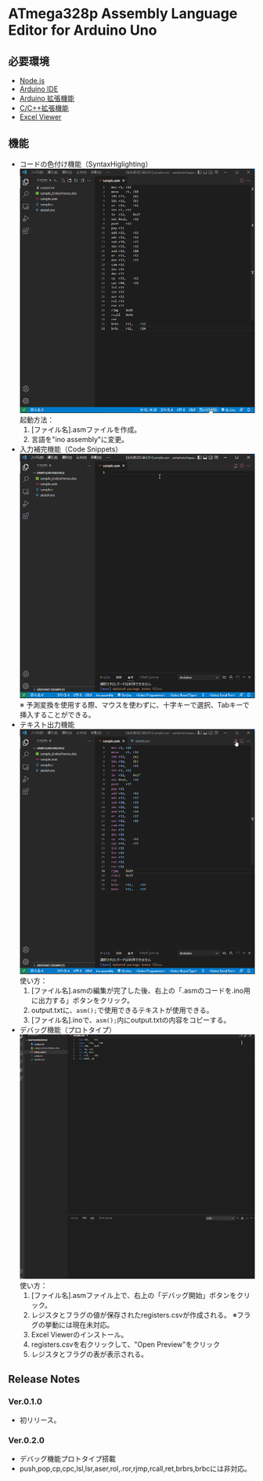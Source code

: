 # ATmega328p Assembly Language Editor for Arduino Uno
## 必要環境
* [Node.js](https://nodejs.org/ja/download/)
* [Arduino IDE](https://www.arduino.cc/en/software)
* [Arduino 拡張機能](https://marketplace.visualstudio.com/items?itemName=vsciot-vscode.vscode-arduino)
* [C/C++拡張機能](https://marketplace.visualstudio.com/items?itemName=ms-vscode.cpptools)
* [Excel Viewer](https://marketplace.visualstudio.com/items?itemName=GrapeCity.gc-excelviewer)
## 機能
* コードの色付け機能（SyntaxHiglighting）
![IMG 0001](./img/highlight.gif)
起動方法：
    1. [ファイル名].asmファイルを作成。
    2. 言語を"ino assembly"に変更。
* 入力補完機能（Code Snippets）
![IMG 0002](./img/snippets.gif)
※ 予測変換を使用する際、マウスを使わずに、十字キーで選択、Tabキーで挿入することができる。
* テキスト出力機能
![IMG 0003](./img/convert_txt.gif)
使い方：
    1. [ファイル名].asmの編集が完了した後、右上の「.asmのコードを.ino用に出力する」ボタンをクリック。
    2. output.txtに、`asm();`で使用できるテキストが使用できる。
    3. [ファイル名].inoで、`asm();`内にoutput.txtの内容をコピーする。
* デバッグ機能（プロトタイプ）
![IMG 0004](./img/debugger.gif)
使い方：
    1. [ファイル名].asmファイル上で、右上の「デバッグ開始」ボタンをクリック。
    2. レジスタとフラグの値が保存されたregisters.csvが作成される。
    ※フラグの挙動には現在未対応。
    3. Excel Viewerのインストール。
    4. registers.csvを右クリックして、"Open Preview"をクリック
    5. レジスタとフラグの表が表示される。
## Release Notes
### Ver.0.1.0
* 初リリース。
### Ver.0.2.0
* デバッグ機能プロトタイプ搭載
* push,pop,cp,cpc,lsl,lsr,aser,rol,.ror,rjmp,rcall,ret,brbrs,brbcには非対応。